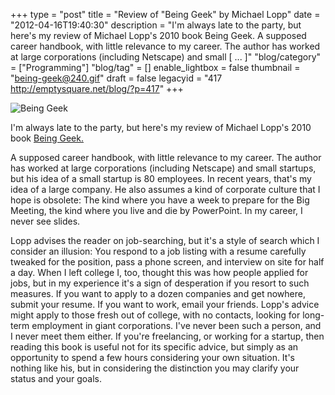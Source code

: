 +++
type = "post"
title = "Review of \"Being Geek\" by Michael Lopp"
date = "2012-04-16T19:40:30"
description = "I'm always late to the party, but here's my review of Michael Lopp's 2010 book Being Geek. A supposed career handbook, with little relevance to my career. The author has worked at large corporations (including Netscape) and small [ ... ]"
"blog/category" = ["Programming"]
"blog/tag" = []
enable_lightbox = false
thumbnail = "being-geek@240.gif"
draft = false
legacyid = "417 http://emptysquare.net/blog/?p=417"
+++

<p><img style="display:block; margin-left:auto; margin-right:auto;" src="being-geek.gif" title="Being Geek" /></p>
<p>I'm always late to the party, but here's my review of Michael Lopp's
2010 book <a href="http://www.goodreads.com/book/show/8473471-being-geek">Being
Geek.</a></p>
<p>A supposed career handbook, with little relevance to my career. The
author has worked at large corporations (including Netscape) and small
startups, but his idea of a small startup is 80 employees. In recent
years, that's my idea of a large company. He also assumes a kind of
corporate culture that I hope is obsolete: The kind where you have a
week to prepare for the Big Meeting, the kind where you live and die by
PowerPoint. In my career, I never see slides.</p>
<p>Lopp advises the reader on job-searching, but it's a style of search
which I consider an illusion: You respond to a job listing with a resume
carefully tweaked for the position, pass a phone screen, and interview
on site for half a day. When I left college I, too, thought this was how
people applied for jobs, but in my experience it's a sign of desperation
if you resort to such measures. If you want to apply to a dozen
companies and get nowhere, submit your resume. If you want to work,
email your friends. Lopp's advice might apply to those fresh out of
college, with no contacts, looking for long-term employment in giant
corporations. I've never been such a person, and I never meet them
either. If you're freelancing, or working for a startup, then reading
this book is useful not for its specific advice, but simply as an
opportunity to spend a few hours considering your own situation. It's
nothing like his, but in considering the distinction you may clarify
your status and your goals.</p>
    